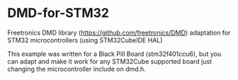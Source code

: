 # DMD-for-STM32
Freetronics DMD library (https://github.com/freetronics/DMD) adaptation for STM32 microcontrollers (using STM32CubeIDE HAL)

This example was written for a Black Pill Board (stm32f401ccu6), but you can adapt and make it work for any STM32Cube supported board just changing the microcontroller include on dmd.h. 
